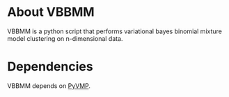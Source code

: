 # About VBBMM #

VBBMM is a python script that performs variational bayes binomial mixture model clustering on n-dimensional data. 

# Dependencies #

VBBMM depends on [PyVMP](https://bitbucket.org/aroth85/pyvmp/wiki/Home).